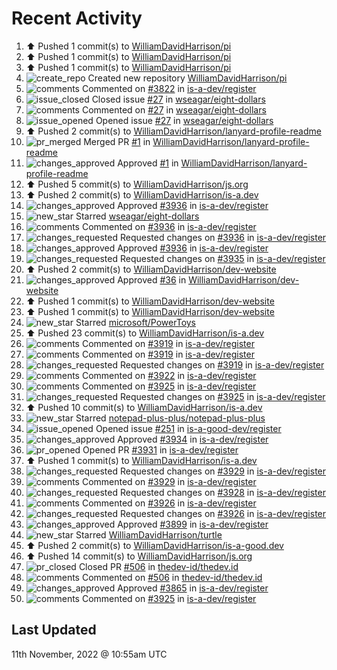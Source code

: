 # Recent Activity

<!--RECENT_ACTIVITY:start-->
1. ⬆️ Pushed 1 commit(s) to [WilliamDavidHarrison/pi](https://github.com/WilliamDavidHarrison/pi)
2. ⬆️ Pushed 1 commit(s) to [WilliamDavidHarrison/pi](https://github.com/WilliamDavidHarrison/pi)
3. ⬆️ Pushed 1 commit(s) to [WilliamDavidHarrison/pi](https://github.com/WilliamDavidHarrison/pi)
4. ![create_repo](https://cdn.jsdelivr.net/gh/Readme-Workflows/Readme-Icons@main/icons/octicons/Repository.svg) Created new repository [WilliamDavidHarrison/pi](https://github.com/WilliamDavidHarrison/pi)
5. ![comments](https://cdn.jsdelivr.net/gh/Readme-Workflows/Readme-Icons@main/icons/octicons/Comment.svg) Commented on [#3822](https://github.com/is-a-dev/register/pull/3822#issuecomment-1311516963) in [is-a-dev/register](https://github.com/is-a-dev/register)
6. ![issue_closed](https://cdn.jsdelivr.net/gh/Readme-Workflows/Readme-Icons@main/icons/octicons/IssueClosed.svg) Closed issue [#27](https://github.com/wseagar/eight-dollars/issues/27) in [wseagar/eight-dollars](https://github.com/wseagar/eight-dollars)
7. ![comments](https://cdn.jsdelivr.net/gh/Readme-Workflows/Readme-Icons@main/icons/octicons/Comment.svg) Commented on [#27](https://github.com/wseagar/eight-dollars/issues/27#issuecomment-1311389460) in [wseagar/eight-dollars](https://github.com/wseagar/eight-dollars)
8. ![issue_opened](https://cdn.jsdelivr.net/gh/Readme-Workflows/Readme-Icons@main/icons/octicons/IssueOpened.svg) Opened issue [#27](https://github.com/wseagar/eight-dollars/issues/27) in [wseagar/eight-dollars](https://github.com/wseagar/eight-dollars)
9. ⬆️ Pushed 2 commit(s) to [WilliamDavidHarrison/lanyard-profile-readme](https://github.com/WilliamDavidHarrison/lanyard-profile-readme)
10. ![pr_merged](https://cdn.jsdelivr.net/gh/Readme-Workflows/Readme-Icons@main/icons/octicons/PullRequestMerged.svg) Merged PR [#1](https://github.com/WilliamDavidHarrison/lanyard-profile-readme/pull/1) in [WilliamDavidHarrison/lanyard-profile-readme](https://github.com/WilliamDavidHarrison/lanyard-profile-readme)
11. ![changes_approved](https://cdn.jsdelivr.net/gh/Readme-Workflows/Readme-Icons@main/icons/octicons/ApprovedChanges.svg) Approved [#1](https://github.com/WilliamDavidHarrison/lanyard-profile-readme/pull/1#pullrequestreview-1176777182) in [WilliamDavidHarrison/lanyard-profile-readme](https://github.com/WilliamDavidHarrison/lanyard-profile-readme)
12. ⬆️ Pushed 5 commit(s) to [WilliamDavidHarrison/js.org](https://github.com/WilliamDavidHarrison/js.org)
13. ⬆️ Pushed 2 commit(s) to [WilliamDavidHarrison/is-a.dev](https://github.com/WilliamDavidHarrison/is-a.dev)
14. ![changes_approved](https://cdn.jsdelivr.net/gh/Readme-Workflows/Readme-Icons@main/icons/octicons/ApprovedChanges.svg) Approved [#3936](https://github.com/is-a-dev/register/pull/3936#pullrequestreview-1176775045) in [is-a-dev/register](https://github.com/is-a-dev/register)
15. ![new_star](https://cdn.jsdelivr.net/gh/Readme-Workflows/Readme-Icons@main/icons/octicons/StarredRepositoryYellow.svg) Starred [wseagar/eight-dollars](https://github.com/wseagar/eight-dollars)
16. ![comments](https://cdn.jsdelivr.net/gh/Readme-Workflows/Readme-Icons@main/icons/octicons/Comment.svg) Commented on [#3936](https://github.com/is-a-dev/register/pull/3936#discussion_r1019725804) in [is-a-dev/register](https://github.com/is-a-dev/register)
17. ![changes_requested](https://cdn.jsdelivr.net/gh/Readme-Workflows/Readme-Icons@main/icons/octicons/RequestedChanges.svg) Requested changes on [#3936](https://github.com/is-a-dev/register/pull/3936#pullrequestreview-1176653090) in [is-a-dev/register](https://github.com/is-a-dev/register)
18. ![changes_approved](https://cdn.jsdelivr.net/gh/Readme-Workflows/Readme-Icons@main/icons/octicons/ApprovedChanges.svg) Approved [#3936](https://github.com/is-a-dev/register/pull/3936#pullrequestreview-1176651011) in [is-a-dev/register](https://github.com/is-a-dev/register)
19. ![changes_requested](https://cdn.jsdelivr.net/gh/Readme-Workflows/Readme-Icons@main/icons/octicons/RequestedChanges.svg) Requested changes on [#3935](https://github.com/is-a-dev/register/pull/3935#pullrequestreview-1176650606) in [is-a-dev/register](https://github.com/is-a-dev/register)
20. ⬆️ Pushed 2 commit(s) to [WilliamDavidHarrison/dev-website](https://github.com/WilliamDavidHarrison/dev-website)
21. ![changes_approved](https://cdn.jsdelivr.net/gh/Readme-Workflows/Readme-Icons@main/icons/octicons/ApprovedChanges.svg) Approved [#36](https://github.com/WilliamDavidHarrison/dev-website/pull/36#pullrequestreview-1176643626) in [WilliamDavidHarrison/dev-website](https://github.com/WilliamDavidHarrison/dev-website)
22. ⬆️ Pushed 1 commit(s) to [WilliamDavidHarrison/dev-website](https://github.com/WilliamDavidHarrison/dev-website)
23. ⬆️ Pushed 1 commit(s) to [WilliamDavidHarrison/dev-website](https://github.com/WilliamDavidHarrison/dev-website)
24. ![new_star](https://cdn.jsdelivr.net/gh/Readme-Workflows/Readme-Icons@main/icons/octicons/StarredRepositoryYellow.svg) Starred [microsoft/PowerToys](https://github.com/microsoft/PowerToys)
25. ⬆️ Pushed 23 commit(s) to [WilliamDavidHarrison/is-a.dev](https://github.com/WilliamDavidHarrison/is-a.dev)
26. ![comments](https://cdn.jsdelivr.net/gh/Readme-Workflows/Readme-Icons@main/icons/octicons/Comment.svg) Commented on [#3919](https://github.com/is-a-dev/register/pull/3919#discussion_r1018779335) in [is-a-dev/register](https://github.com/is-a-dev/register)
27. ![comments](https://cdn.jsdelivr.net/gh/Readme-Workflows/Readme-Icons@main/icons/octicons/Comment.svg) Commented on [#3919](https://github.com/is-a-dev/register/pull/3919#discussion_r1018779119) in [is-a-dev/register](https://github.com/is-a-dev/register)
28. ![changes_requested](https://cdn.jsdelivr.net/gh/Readme-Workflows/Readme-Icons@main/icons/octicons/RequestedChanges.svg) Requested changes on [#3919](https://github.com/is-a-dev/register/pull/3919#pullrequestreview-1175256875) in [is-a-dev/register](https://github.com/is-a-dev/register)
29. ![comments](https://cdn.jsdelivr.net/gh/Readme-Workflows/Readme-Icons@main/icons/octicons/Comment.svg) Commented on [#3922](https://github.com/is-a-dev/register/pull/3922#discussion_r1018778028) in [is-a-dev/register](https://github.com/is-a-dev/register)
30. ![comments](https://cdn.jsdelivr.net/gh/Readme-Workflows/Readme-Icons@main/icons/octicons/Comment.svg) Commented on [#3925](https://github.com/is-a-dev/register/pull/3925#discussion_r1018777426) in [is-a-dev/register](https://github.com/is-a-dev/register)
31. ![changes_requested](https://cdn.jsdelivr.net/gh/Readme-Workflows/Readme-Icons@main/icons/octicons/RequestedChanges.svg) Requested changes on [#3925](https://github.com/is-a-dev/register/pull/3925#pullrequestreview-1175254422) in [is-a-dev/register](https://github.com/is-a-dev/register)
32. ⬆️ Pushed 10 commit(s) to [WilliamDavidHarrison/is-a.dev](https://github.com/WilliamDavidHarrison/is-a.dev)
33. ![new_star](https://cdn.jsdelivr.net/gh/Readme-Workflows/Readme-Icons@main/icons/octicons/StarredRepositoryYellow.svg) Starred [notepad-plus-plus/notepad-plus-plus](https://github.com/notepad-plus-plus/notepad-plus-plus)
34. ![issue_opened](https://cdn.jsdelivr.net/gh/Readme-Workflows/Readme-Icons@main/icons/octicons/IssueOpened.svg) Opened issue [#251](https://github.com/is-a-good-dev/register/issues/251) in [is-a-good-dev/register](https://github.com/is-a-good-dev/register)
35. ![changes_approved](https://cdn.jsdelivr.net/gh/Readme-Workflows/Readme-Icons@main/icons/octicons/ApprovedChanges.svg) Approved [#3934](https://github.com/is-a-dev/register/pull/3934#pullrequestreview-1174970201) in [is-a-dev/register](https://github.com/is-a-dev/register)
36. ![pr_opened](https://cdn.jsdelivr.net/gh/Readme-Workflows/Readme-Icons@main/icons/octicons/PullRequestOpened.svg) Opened PR [#3931](https://github.com/is-a-dev/register/pull/3931) in [is-a-dev/register](https://github.com/is-a-dev/register)
37. ⬆️ Pushed 1 commit(s) to [WilliamDavidHarrison/is-a.dev](https://github.com/WilliamDavidHarrison/is-a.dev)
38. ![changes_requested](https://cdn.jsdelivr.net/gh/Readme-Workflows/Readme-Icons@main/icons/octicons/RequestedChanges.svg) Requested changes on [#3929](https://github.com/is-a-dev/register/pull/3929#pullrequestreview-1174865103) in [is-a-dev/register](https://github.com/is-a-dev/register)
39. ![comments](https://cdn.jsdelivr.net/gh/Readme-Workflows/Readme-Icons@main/icons/octicons/Comment.svg) Commented on [#3929](https://github.com/is-a-dev/register/pull/3929#discussion_r1018493570) in [is-a-dev/register](https://github.com/is-a-dev/register)
40. ![changes_requested](https://cdn.jsdelivr.net/gh/Readme-Workflows/Readme-Icons@main/icons/octicons/RequestedChanges.svg) Requested changes on [#3928](https://github.com/is-a-dev/register/pull/3928#pullrequestreview-1174864341) in [is-a-dev/register](https://github.com/is-a-dev/register)
41. ![comments](https://cdn.jsdelivr.net/gh/Readme-Workflows/Readme-Icons@main/icons/octicons/Comment.svg) Commented on [#3926](https://github.com/is-a-dev/register/pull/3926#discussion_r1018492615) in [is-a-dev/register](https://github.com/is-a-dev/register)
42. ![changes_requested](https://cdn.jsdelivr.net/gh/Readme-Workflows/Readme-Icons@main/icons/octicons/RequestedChanges.svg) Requested changes on [#3926](https://github.com/is-a-dev/register/pull/3926#pullrequestreview-1174863738) in [is-a-dev/register](https://github.com/is-a-dev/register)
43. ![changes_approved](https://cdn.jsdelivr.net/gh/Readme-Workflows/Readme-Icons@main/icons/octicons/ApprovedChanges.svg) Approved [#3899](https://github.com/is-a-dev/register/pull/3899#pullrequestreview-1174862866) in [is-a-dev/register](https://github.com/is-a-dev/register)
44. ![new_star](https://cdn.jsdelivr.net/gh/Readme-Workflows/Readme-Icons@main/icons/octicons/StarredRepositoryYellow.svg) Starred [WilliamDavidHarrison/turtle](https://github.com/WilliamDavidHarrison/turtle)
45. ⬆️ Pushed 2 commit(s) to [WilliamDavidHarrison/is-a-good.dev](https://github.com/WilliamDavidHarrison/is-a-good.dev)
46. ⬆️ Pushed 14 commit(s) to [WilliamDavidHarrison/js.org](https://github.com/WilliamDavidHarrison/js.org)
47. ![pr_closed](https://cdn.jsdelivr.net/gh/Readme-Workflows/Readme-Icons@main/icons/octicons/PullRequestClosed.svg) Closed PR [#506](https://github.com/thedev-id/thedev.id/pull/506) in [thedev-id/thedev.id](https://github.com/thedev-id/thedev.id)
48. ![comments](https://cdn.jsdelivr.net/gh/Readme-Workflows/Readme-Icons@main/icons/octicons/Comment.svg) Commented on [#506](https://github.com/thedev-id/thedev.id/pull/506#issuecomment-1308647998) in [thedev-id/thedev.id](https://github.com/thedev-id/thedev.id)
49. ![changes_approved](https://cdn.jsdelivr.net/gh/Readme-Workflows/Readme-Icons@main/icons/octicons/ApprovedChanges.svg) Approved [#3865](https://github.com/is-a-dev/register/pull/3865#pullrequestreview-1173750032) in [is-a-dev/register](https://github.com/is-a-dev/register)
50. ![comments](https://cdn.jsdelivr.net/gh/Readme-Workflows/Readme-Icons@main/icons/octicons/Comment.svg) Commented on [#3925](https://github.com/is-a-dev/register/pull/3925#discussion_r1017738656) in [is-a-dev/register](https://github.com/is-a-dev/register)
<!--RECENT_ACTIVITY:end-->

## Last Updated
<!--RECENT_ACTIVITY:last_update-->
11th November, 2022 @ 10:55am UTC
<!--RECENT_ACTIVITY:last_update_end-->
